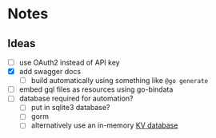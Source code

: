 # Notes

## Ideas

- [ ] use OAuth2 instead of API key
- [x] add swagger docs
  - [ ] build automatically using something like `@go generate`
- [ ] embed gql files as resources using go-bindata
- [ ] database required for automation?
  - [ ] put in sqlite3 database?
  - [ ] gorm
  - [ ] alternatively use an in-memory [KV database](https://github.com/etcd-io/bbolt)
